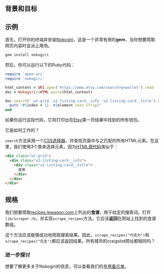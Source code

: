 ## 背景和目标

## 示例

首先，打开你的终端并安装[Nokogiri](http://www.nokogiri.org/)，这是一个非常有用的**gem**，当你想要爬取网页内容时会派上用场。

```bash
gem install nokogiri
```

然后，你可以运行以下的Ruby代码：

```ruby
require 'open-uri'
require 'nokogiri'

html_content = URI.open('https://www.etsy.com/search?q=wallet').read
doc = Nokogiri::HTML.parse(html_content)

doc.search('.wt-grid .v2-listing-card__info .v2-listing-card__title').each_with_index do |element, index|
  puts "#{index + 1}. #{element.text.strip}"
end
```

如果你运行这段代码，它将打印出在[Etsy](https://www.etsy.com/search?q=wallet)第一页结果中找到的所有钱包。

它是如何工作的？

`search`方法采用一个[CSS选择器](https://developer.mozilla.org/zh-CN/docs/Web/Guide/CSS/Getting_started/Selectors)，并查找页面中与之匹配的所有HTML元素。在这里，我们使用3个类来选择元素，因为[HTML源代码](https://support.mozilla.org/zh-CN/questions/873324)类似于：

```html
<div class="wt-grid">
  <div class="v2-listing-card__info">
    <div class="v2-listing-card__title">
      皮夹
    </div>
  </div>
</div>
```

## 规格

我们想要爬取[recipes.lewagon.com](https://recipes.lewagon.com/)上列出的**食谱**，用于给定的搜索词。打开`lib/scraper.rb`，并实现`scrape_recipes`方法。它应该**返回**在网站上找到的食谱数组。

这个方法应该能够成功地爬取搜索结果。因此，`scrape_recipes("巧克力")`和`scrape_recipes("花生")`都应该返回结果。所有城市的craigslist网址都相同吗？

### 进一步探讨

想要了解更多关于Nokogiri的信息，可以查看我们的[专用备忘单](https://kitt.lewagon.com/knowledge/cheatsheets/nokogiri)。
